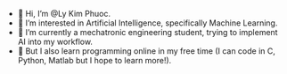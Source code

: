 - 👋 Hi, I’m @Ly Kim Phuoc.
- 👀 I’m interested in Artificial Intelligence, specifically Machine Learning.
- 🌱 I’m currently a mechatronic engineering student, trying to implement AI into my workflow.
- 💞️ But I also learn programming online in my free time (I can code in C, Python, Matlab but I hope to learn more!).

<!---
ly-kim-phuoc/ly-kim-phuoc is a ✨ special ✨ repository because its `README.md` (this file) appears on your GitHub profile.
You can click the Preview link to take a look at your changes.
--->
